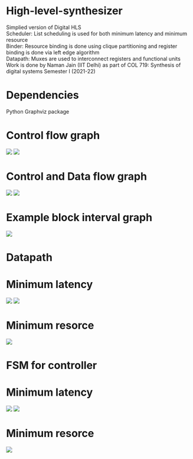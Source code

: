 # High-level-synthesizer
Simplied version of Digital HLS <br />
Scheduler: List scheduling is used for both minimum latency and minimum resource <br />
Binder: Resource binding is done using clique partitioning and register binding is done via left edge algorithm <br />
Datapath: Muxes are used to interconnect registers and functional units <br />
Work is done by Naman Jain (IIT Delhi) as part of COL 719: Synthesis of digital systems Semester I (2021-22)

# Dependencies
Python Graphviz package

# Control flow graph
![](output_images/gcd_HDL_cfg.png)
![](output_images/modulo_HDL_cfg.png)

# Control and Data flow graph
![](output_images/gcd_HDL_cdfg.png)
![](output_images/modulo_HDL_cdfg.png)

# Example block interval graph
![](output_fimages/block_4_interval.svg)

# Datapath
# Minimum latency
![](output_images/gcd_HDLdatapath_min_latency.png)
![](output_images/modulo_HDLdatapath.png)

# Minimum resorce
![](output_images/gcd_HDLdatapath_MIN_r.png)

# FSM for controller
# Minimum latency
![](output_images/gcd_HDL_fsm_min_latency.png)
![](output_images/modulo_HDL_fsm.png)

# Minimum resorce
![](output_images/gcd_HDL_fsm_min_r.png)
